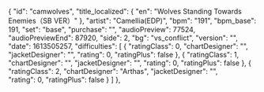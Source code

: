 ﻿{
      "id": "camwolves",
      "title_localized": {
        "en": "Wolves Standing Towards Enemies（SB VER）"
      },
      "artist": "Camellia(EDP)",
      "bpm": "191",
      "bpm_base": 191,
      "set": "base",
      "purchase": "",
      "audioPreview": 77524,
      "audioPreviewEnd": 87920,
      "side": 2,
      "bg": "vs_conflict",
      "version": "",
      "date": 1613505257,
      "difficulties": [
        {
          "ratingClass": 0,
          "chartDesigner": "",
          "jacketDesigner": "",
          "rating": 0,
          "ratingPlus": false
        },
        {
          "ratingClass": 1,
          "chartDesigner": "",
          "jacketDesigner": "",
          "rating": 0,
          "ratingPlus": false
        },
        { 	
          "ratingClass": 2,
          "chartDesigner": "Arthas",
          "jacketDesigner": "",		
          "rating": 0,
          "ratingPlus": false
        }
      ]
    },